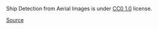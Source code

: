 Ship Detection from Aerial Images is under [CC0 1.0](https://creativecommons.org/publicdomain/zero/1.0/) license.

[Source](https://www.kaggle.com/datasets/andrewmvd/ship-detection)